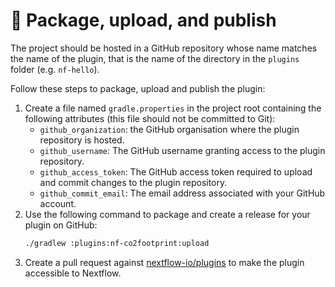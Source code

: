# 📡 Package, upload, and publish

The project should be hosted in a GitHub repository whose name matches the name of the plugin, that is the name of the directory in the `plugins` folder (e.g. `nf-hello`).

Follow these steps to package, upload and publish the plugin:

1. Create a file named `gradle.properties` in the project root containing the following attributes (this file should not be committed to Git):
    - `github_organization`: the GitHub organisation where the plugin repository is hosted.
    - `github_username`: The GitHub username granting access to the plugin repository.
    - `github_access_token`: The GitHub access token required to upload and commit changes to the plugin repository.
    - `github_commit_email`: The email address associated with your GitHub account.
2. Use the following command to package and create a release for your plugin on GitHub:
    ```bash
    ./gradlew :plugins:nf-co2footprint:upload
    ```
3. Create a pull request against [nextflow-io/plugins](https://github.com/nextflow-io/plugins/blob/main/plugins.json) to make the plugin accessible to Nextflow.